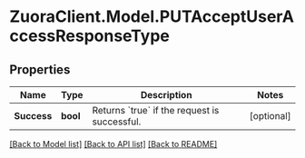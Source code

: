 # ZuoraClient.Model.PUTAcceptUserAccessResponseType

## Properties

Name | Type | Description | Notes
------------ | ------------- | ------------- | -------------
**Success** | **bool** | Returns &#x60;true&#x60; if the request is successful.  | [optional] 

[[Back to Model list]](../README.md#documentation-for-models) [[Back to API list]](../README.md#documentation-for-api-endpoints) [[Back to README]](../README.md)

